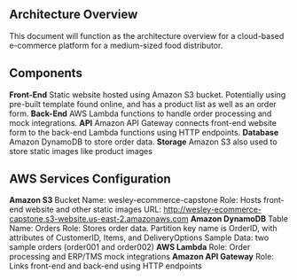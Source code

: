 ## Architecture Overview
This document will function as the architecture overview for a cloud-based e-commerce platform for a medium-sized food distributor.
## Components
**Front-End** Static website hosted using Amazon S3 bucket. Potentially using pre-built template found online, and has a product list as well as an order form.
**Back-End** AWS Lambda functions to handle order processing and mock integrations.
**API** Amazon API Gateway connects front-end website form to the back-end Lambda functions using HTTP endpoints.
**Database** Amazon DynamoDB to store order data.
**Storage** Amazon S3 also used to store static images like product images

## AWS Services Configuration
**Amazon S3**
Bucket Name: wesley-ecommerce-capstone
Role: Hosts front-end website and other static images
URL: http://wesley-ecommerce-capstone.s3-website.us-east-2.amazonaws.com
**Amazon DynamoDB**
Table Name: Orders
Role: Stores order data. Partition key name is OrderID, with attributes of CustomerID, Items, and DeliveryOptions
Sample Data: two sample orders (order001 and order002)
**AWS Lambda** 
Role: Order processing and ERP/TMS mock integrations
**Amazon API Gateway**
Role: Links front-end and back-end using HTTP endpoints